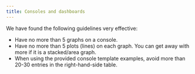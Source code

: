 ```yaml
---
title: Consoles and dashboards
---
```


We have found the following guidelines very effective:

- Have no more than 5 graphs on a console.
- Have no more than 5 plots (lines) on each graph. You can get away with more if it is a stacked/area graph.
- When using the provided console template examples, avoid more than 20-30 entries in the right-hand-side table.
